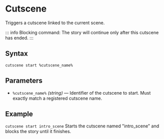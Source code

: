 # Cutscene
Triggers a cutscene linked to the current scene.

::: info
Blocking command: The story will continue only after this cutscene has ended.
:::

## Syntax
`cutscene start %cutscene_name%`

## Parameters
- `%cutscene_name%` _(string)_ — Identifier of the cutscene to start. Must exactly match a registered cutscene name.

## Example
`cutscene start intro_scene`
Starts the cutscene named "intro_scene" and blocks the story until it finishes.